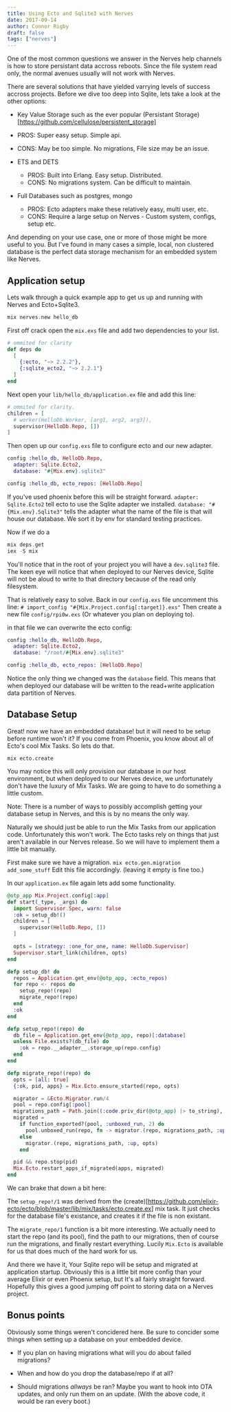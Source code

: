 ```yaml
---
title: Using Ecto and Sqlite3 with Nerves
date: 2017-09-14
author: Connor Rigby
draft: false
tags: ["nerves"]
---
```


One of the most common questions we answer in the Nerves help channels is how to
store persistant data accross reboots.
Since the file system read only, the normal avenues usually will not work with Nerves.

There are several solutions that have yielded varrying levels of success accross
projects. Before we dive too deep into Sqlite, lets take a look at the other options:

*  Key Value Storage such as the ever popular (Persistant Storage)[https://github.com/cellulose/persistent_storage]
  * PROS: Super easy setup. Simple api.
  * CONS: May be too simple. No migrations, File size may be an  issue.

* ETS and DETS
  * PROS: Built into Erlang. Easy setup. Distributed.
  * CONS: No migrations system. Can be difficult to maintain.

* Full Databases such as postgres, mongo
  * PROS: Ecto adapters make these relatively easy, multi user, etc.
  * CONS: Require a large setup on Nerves - Custom system, configs, setup etc.

And depending on your use case, one or more of those might be more useful to you.
But I've found in many cases a simple,
local, non clustered database is the perfect data storage mechanism for an
embedded system like Nerves.

## Application setup
Lets walk through a quick example app to get us up and running with Nerves and Ecto+Sqlite3.

```elixir
mix nerves.new hello_db
```

First off crack open the `mix.exs` file and add two dependencies to your list.
```elixir
# ommited for clarity
def deps do
  [
    {:ecto, "~> 2.2.2"},
    {:sqlite_ecto2, "~> 2.2.1"}
  ]
end
```

Next open your `lib/hello_db/application.ex` file and add this line:

```elixir
# ommited for clarity.
children = [
  # worker(HelloDb.Worker, [arg1, arg2, arg3]),
  supervisor(HelloDb.Repo, [])
]

```

Then open up our `config.exs` file to configure ecto and our new adapter.
```elixir
config :hello_db, HelloDb.Repo,
  adapter: Sqlite.Ecto2,
  database: "#{Mix.env}.sqlite3"

config :hello_db, ecto_repos: [HelloDb.Repo]
```

If you've used phoenix before this will be straight forward.
`adapter: Sqlite.Ecto2` tell ecto to use the Sqlite adapter we installed.
`database: "#{Mix.env}.Sqlite3"` tells the adapter what the name of the file is
that will house our database. We sort it by env for standard testing practices.

Now if we do a
```elixir
mix deps.get
iex -S mix
```

You'll notice that in the root of your project you will have a `dev.sqlite3` file.
The keen eye will notice that when deployed to our Nerves device, Sqlite will not
be aloud to write to that directory because of the read only filesystem.

That is relatively easy to solve. Back in our `config.exs` file uncomment this line:
`# import_config "#{Mix.Project.config[:target]}.exs"`
Then create a new file `config/rpi0w.exs` (Or whatever you plan on deploying to).

in that file we can overwrite the ecto config:
```elixir
config :hello_db, HelloDb.Repo,
  adapter: Sqlite.Ecto2,
  database: "/root/#{Mix.env}.sqlite3"

config :hello_db, ecto_repos: [HelloDb.Repo]
```
Notice the only thing we changed was the `database` field. This means that when deployed
our database will be written to the read+write application data partition of Nerves.


## Database Setup
Great! now we have an embedded database! but it will need to be setup before runtime won't it?
If you come from Phoenix, you know about all of Ecto's cool Mix Tasks. So lets do that.

```
mix ecto.create
```

You may notice this will only provision our database in our host environment, but when deployed to our Nerves device,
we unfortunately don't have the luxury of Mix Tasks. We are going to have to do something a little custom.

Note: There is a number of ways to possibly accomplish getting your database setup in Nerves,
and this is by no means the only way.

Naturally we should just be able to run the Mix Tasks from our application code.
Unfortunately this won't work. The Ecto tasks rely on things that just aren't available
in our Nerves release. So we will have to implement them a little bit manually.

First make sure we have a migration.
`mix ecto.gen.migration add_some_stuff`
Edit this file accordingly. (leaving it empty is fine too.)

In our `application.ex` file again lets add some functionality.

```elixir
@otp_app Mix.Project.config[:app]
def start(_type, _args) do
  import Supervisor.Spec, warn: false
  :ok = setup_db!()
  children = [
    supervisor(HelloDb.Repo, [])
  ]

  opts = [strategy: :one_for_one, name: HelloDb.Supervisor]
  Supervisor.start_link(children, opts)
end

defp setup_db! do
  repos = Application.get_env(@otp_app, :ecto_repos)
  for repo <- repos do
    setup_repo!(repo)
    migrate_repo!(repo)
  end
  :ok
end

defp setup_repo!(repo) do
  db_file = Application.get_env(@otp_app, repo)[:database]
  unless File.exists?(db_file) do
    :ok = repo.__adapter__.storage_up(repo.config)
  end
end

defp migrate_repo!(repo) do
  opts = [all: true]
  {:ok, pid, apps} = Mix.Ecto.ensure_started(repo, opts)

  migrator = &Ecto.Migrator.run/4
  pool = repo.config[:pool]
  migrations_path = Path.join((:code.priv_dir(@otp_app) |> to_string), "repo")
  migrated =
    if function_exported?(pool, :unboxed_run, 2) do
      pool.unboxed_run(repo, fn -> migrator.(repo, migrations_path, :up, opts) end)
    else
      migrator.(repo, migrations_path, :up, opts)
    end

  pid && repo.stop(pid)
  Mix.Ecto.restart_apps_if_migrated(apps, migrated)
end
```


We can brake that down a bit here:

The `setup_repo!/1` was derived from the (create)[https://github.com/elixir-ecto/ecto/blob/master/lib/mix/tasks/ecto.create.ex]
mix task. It just checks for the database file's existance, and creates it if the file
is non existant.

The `migrate_repo/1` function is a bit more interesting. We actually need to start
the repo (and its pool), find the path to our migrations, then of course run the migrations,
and finally restart everything. Lucily `Mix.Ecto` is available for us that does
much of the hard work for us.

And there we have it, Your Sqlite repo will be setup and migrated at application startup.
Obviously this is a little bit more config than your average Elixir or even Phoenix
setup, but It's all fairly straight forward. Hopefully this gives a good
jumping off point to storing data on a Nerves project.


## Bonus points
Obviously some things weren't concidered here. Be sure to concider some things
when setting up a database on your embedded device.

* If you plan on having migrations
what will you do about failed migrations?

* When and how do you drop the database/repo if at all?

* Should migrations _allways_ be ran? Maybe you want to hook into OTA updates, and
only run them on an update. (With the above code, it would be ran every boot.)
